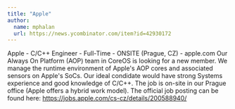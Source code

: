 ```yaml
---
title: "Apple"
author:
  name: mphalan
  url: https://news.ycombinator.com/item?id=42930172
---
```

Apple - C&#x2F;C++ Engineer - Full-Time - ONSITE (Prague, CZ) - apple.com
Our Always On Platform (AOP) team in CoreOS is looking for a new member. We manage the runtime environment of Apple&#x27;s AOP cores and associated sensors on Apple&#x27;s SoCs. Our ideal condidate would have strong Systems experience and good knowledge of C&#x2F;C++. The job is on-site in our Prague office (Apple offers a hybrid work model).
The official job posting can be found here: <a href="https:&#x2F;&#x2F;jobs.apple.com&#x2F;cs-cz&#x2F;details&#x2F;200588940&#x2F;" rel="nofollow">https:&#x2F;&#x2F;jobs.apple.com&#x2F;cs-cz&#x2F;details&#x2F;200588940&#x2F;</a>
<JobApplication />
